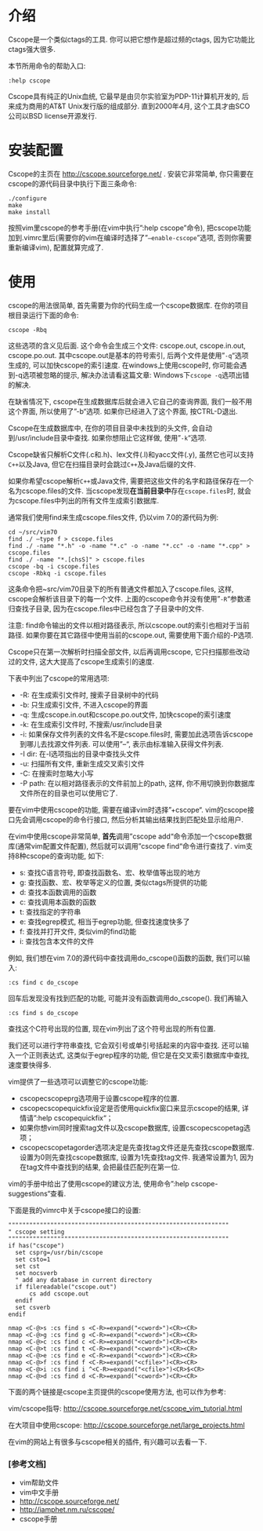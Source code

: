 
# 介绍
Cscope是一个类似ctags的工具.  你可以把它想作是超过频的ctags, 因为它功能比ctags强大很多. 

本节所用命令的帮助入口: 

```
:help cscope 
```

Cscope具有纯正的Unix血统, 它最早是由贝尔实验室为PDP-11计算机开发的, 后来成为商用的AT&T Unix发行版的组成部分. 直到2000年4月, 这个工具才由SCO公司以BSD license开源发行. 

# 安装配置

Cscope的主页在 http://cscope.sourceforge.net/ . 安装它非常简单, 你只需要在cscope的源代码目录中执行下面三条命令: 

```
./configure
make
make install 
```

按照vim里cscope的参考手册(在vim中执行”:help cscope”命令), 把cscope功能加到.vimrc里后(需要你的vim在编译时选择了”`–enable-cscope`”选项, 否则你需要重新编译vim), 配置就算完成了. 

# 使用

cscope的用法很简单, 首先需要为你的代码生成一个cscope数据库. 在你的项目根目录运行下面的命令: 

```
cscope -Rbq 
```

这些选项的含义见后面. 这个命令会生成三个文件: cscope.out, cscope.in.out, cscope.po.out. 其中cscope.out是基本的符号索引, 后两个文件是使用”`-q`“选项生成的, 可以加快cscope的索引速度. 在windows上使用cscope时, 你可能会遇到-q选项被忽略的提示, 解决办法请看这篇文章: Windows下`cscope -q`选项出错的解决. 

在缺省情况下, cscope在生成数据库后就会进入它自己的查询界面, 我们一般不用这个界面, 所以使用了”-b“选项. 如果你已经进入了这个界面, 按CTRL-D退出. 

Cscope在生成数据库中, 在你的项目目录中未找到的头文件, 会自动到/usr/include目录中查找. 如果你想阻止它这样做, 使用”`-k`“选项. 

Cscope缺省只解析C文件(.c和.h)、lex文件(.l)和yacc文件(.y), 虽然它也可以支持`C++`以及Java, 但它在扫描目录时会跳过`C++`及Java后缀的文件. 

如果你希望cscope解析`C++`或Java文件, 需要把这些文件的名字和路径保存在一个名为cscope.files的文件. 当cscope发现**在当前目录中**存在`cscope.files`时, 就会为cscope.files中列出的所有文件生成索引数据库. 

通常我们使用find来生成cscope.files文件, 仍以vim 7.0的源代码为例: 

```
cd ~/src/vim70 
find ./ –type f > cscope.files
find ./ -name "*.h" -o -name "*.c" -o -name "*.cc" -o -name "*.cpp" > cscope.files
find ./ -name "*.[chsS]" > cscope.files
cscope -bq -i cscope.files
cscope -Rbkq -i cscope.files
```

这条命令把~src/vim70目录下的所有普通文件都加入了cscope.files, 这样, cscope会解析该目录下的每一个文件. 上面的cscope命令并没有使用”`-R`“参数递归查找子目录, 因为在cscope.files中已经包含了子目录中的文件. 

注意: find命令输出的文件以相对路径表示, 所以cscope.out的索引也相对于当前路径. 如果你要在其它路径中使用当前的cscope.out, 需要使用下面介绍的-P选项. 

Cscope只在第一次解析时扫描全部文件, 以后再调用cscope, 它只扫描那些改动过的文件, 这大大提高了cscope生成索引的速度. 

下表中列出了cscope的常用选项: 

- -R: 在生成索引文件时, 搜索子目录树中的代码
- -b: 只生成索引文件, 不进入cscope的界面
- -q: 生成cscope.in.out和cscope.po.out文件, 加快cscope的索引速度
- -k: 在生成索引文件时, 不搜索/usr/include目录
- -i: 如果保存文件列表的文件名不是cscope.files时, 需要加此选项告诉cscope到哪儿去找源文件列表. 可以使用”–“, 表示由标准输入获得文件列表. 
- -I dir: 在-I选项指出的目录中查找头文件
- -u: 扫描所有文件, 重新生成交叉索引文件
- -C: 在搜索时忽略大小写
- -P path: 在以相对路径表示的文件前加上的path, 这样, 你不用切换到你数据库文件所在的目录也可以使用它了. 

要在vim中使用cscope的功能, 需要在编译vim时选择”+cscope“. vim的cscope接口先会调用cscope的命令行接口, 然后分析其输出结果找到匹配处显示给用户. 

在vim中使用cscope非常简单, **首先**调用”cscope add“命令添加一个cscope数据库(通常vim配置文件配置), 然后就可以调用”cscope find“命令进行查找了. vim支持8种cscope的查询功能, 如下: 

- s: 查找C语言符号, 即查找函数名、宏、枚举值等出现的地方
- g: 查找函数、宏、枚举等定义的位置, 类似ctags所提供的功能
- d: 查找本函数调用的函数
- c: 查找调用本函数的函数
- t: 查找指定的字符串
- e: 查找egrep模式, 相当于egrep功能, 但查找速度快多了
- f: 查找并打开文件, 类似vim的find功能
- i: 查找包含本文件的文件

例如, 我们想在vim 7.0的源代码中查找调用do_cscope()函数的函数, 我们可以输入: 

```
:cs find c do_cscope
```

回车后发现没有找到匹配的功能, 可能并没有函数调用do_cscope(). 我们再输入

```
:cs find s do_cscope
```

查找这个C符号出现的位置, 现在vim列出了这个符号出现的所有位置. 

我们还可以进行字符串查找, 它会双引号或单引号括起来的内容中查找. 还可以输入一个正则表达式, 这类似于egrep程序的功能, 但它是在交叉索引数据库中查找, 速度要快得多. 

vim提供了一些选项可以调整它的cscope功能: 

- cscopecscopeprg选项用于设置cscope程序的位置. 
- cscopecscopequickfix设定是否使用quickfix窗口来显示cscope的结果, 详情请”:help cscopequickfix“；
- 如果你想vim同时搜索tag文件以及cscope数据库, 设置cscopecscopetag选项；
- cscopecscopetagorder选项决定是先查找tag文件还是先查找cscope数据库. 设置为0则先查找cscope数据库, 设置为1先查找tag文件. 我通常设置为1, 因为在tag文件中查找到的结果, 会把最佳匹配列在第一位. 

vim的手册中给出了使用cscope的建议方法, 使用命令”:help cscope-suggestions“查看. 

下面是我的vimrc中关于cscope接口的设置: 

```    
"""""""""""""""""""""""""""""""""""""""""""""""""""""""""""""""
" cscope setting
"""""""""""""""""""""""""""""""""""""""""""""""""""""""""""""""
if has("cscope")
  set csprg=/usr/bin/cscope
  set csto=1
  set cst
  set nocsverb
  " add any database in current directory
  if filereadable("cscope.out")
      cs add cscope.out
  endif
  set csverb
endif

nmap <C-@>s :cs find s <C-R>=expand("<cword>")<CR><CR>
nmap <C-@>g :cs find g <C-R>=expand("<cword>")<CR><CR>
nmap <C-@>c :cs find c <C-R>=expand("<cword>")<CR><CR>
nmap <C-@>t :cs find t <C-R>=expand("<cword>")<CR><CR>
nmap <C-@>e :cs find e <C-R>=expand("<cword>")<CR><CR>
nmap <C-@>f :cs find f <C-R>=expand("<cfile>")<CR><CR>
nmap <C-@>i :cs find i ^<C-R>=expand("<cfile>")<CR>$<CR>
nmap <C-@>d :cs find d <C-R>=expand("<cword>")<CR><CR>
```

下面的两个链接是cscope主页提供的cscope使用方法, 也可以作为参考: 

vim/cscope指导: http://cscope.sourceforge.net/cscope_vim_tutorial.html

在大项目中使用cscope: http://cscope.sourceforge.net/large_projects.html

在vim的网站上有很多与cscope相关的插件, 有兴趣可以去看一下. 

### [参考文档]

- vim帮助文件
- vim中文手册
- http://cscope.sourceforge.net/
- http://iamphet.nm.ru/cscope/
- cscope手册